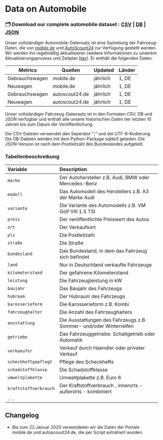 # Data on Automobile


### 🗂️ Download our complete automobile dataset : [CSV](https://...de) | [DB](https://..db) | [JSON](https://..json)

Unser vollständiger Automobile-Datensatz ist eine Sammlung der Fahrzeug-Daten, die von [_mobile.de_](https://www.mobile.de/) und [_AutoScount24_](https://www.autoscout24.de/) zur Verfügung gestellt werden. Wir werden ihn regelmäßig aktualisieren (weitere Informationen zu unserem Aktualisierungsprozess und Zeitplan [hier](https://..de)). Er enthält die folgenden Daten:

| Metrics                     | Quellen                                                    | Updated | Länder |
|-----------------------------|-----------------------------------------------------------|---------|-----------|
| Gebrauchswagen                | mobile.de      | jährlich   | 1, DE   |
| Neuwagen          | mobile.de     | jährlich  | 1, DE       |
| Gebrauchswagen                | autoscout24.de      | jährlich   | 1, DE   |
| Neuwagen          | autoscout24.de     | jährlich  | 1, DE       |

Unser vollständiger Fahrzeug-Datensatz ist in den Formaten CSV, DB und JSON verfügbar und enthält alle unsere historischen Daten der letzten 10 Jahren bis zum Datum der Veröffentlichung.

Die CSV-Dateien verwendet den Seperator ";" und die UTF-8-Kodierung. Die DB-Dateien werden mit dem Python-Package sqlite3 geladen. Die JSON-Version ist nach dem Postleitzahl des Bundeslandes aufgeteilt.


### Tabellenbeschreibung

| Variable                         | Description                                                                                                                                                                                            |
|:---------------------------------|:-------------------------------------------------------------------------------------------------------------------------------------------------------------------------------------------------------|
| `marke`                    | Der Autohersteller z.B. Audi, BMW oder Mercedes-Benz|
| `modell`                    | Das Automodell des Herstellers z.B. A3 der Marke Audi|
| `variante`                    | Die Variante des Automodells z.B. VM Golf VIII 1.5 TSI |
| `preis`                    | Der veröffentlichte Preiswert des Autos |
| `ort`                    | Der Verkaufsort |
| `plz`                    | Die Postleitzahl |
| `straße`                    | Die Straße |
| `bundesland`                    | Das Bundesland, in dem das Fahrzeug sich befindet |
| `land`                    | Nur in Deutschland verkaufte Fahrzeuge |
| `kilometerstand`                    | Der gefahrene Kilometerstand |
| `leistung`                    | Die Fahrzeugleistung in kW |
| `baujahr`                    | Das Baujahr des Fahrzeugs |
| `hubraum`                    | Der Hubraum des Fahrzeugs |
| `karosserieform`                    | Die Karosserieform z.B. Kombi |
| `fahrzeughalter`                    | Die Anzahl des  Fahrzeughalters|
| `ausstattung`                    | Die Ausstattungen des Fahrzeugs z.B. Sommer- und/oder Winterreifen|
| `getriebe`                    | Das Fahrzeuggetriebe: Schaltgetrieb oder Automatik |
| `verkaeufer`                    | Verkauf durch Haendler oder privater Verkauf |
| `scheckheftgepflegt`                    | Pflege des Scheckhefts |
| `schadstoffklasse`                    | Die Schadstoffklasse |
| `umweltplakette`                    | Umweltplakette z.B. Euro 6 |
| `kraftstoffverbrauch`                    | Der Kraftstoffverbrauch , innerorts - außerorts - kombiniert|
| `...`                    |  |

## Changelog

- Bis zum 22.Januar 2020 verwendeten wir die Daten der Portale mobile.de und autoscount24.de, die per Script extrahiert wurden.
